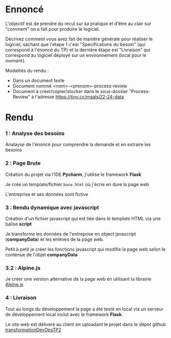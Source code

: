 # Ennoncé

L'objectif est de prendre du recul sur sa pratique et d'être au clair sur "comment" on a fait pour produire le logiciel.

Décrivez comment vous avez fait de manière générale pour réaliser le logiciel,
sachant que l'étape 1 c'est "Spécifications du besoin" (qui correspond à l'énoncé du TP)
et la dernière étape est "Livraison" qui correspond au logiciel déployé sur un environnement (local pour le moment).

Modalités du rendu :

* Dans un document texte
* Document nommé \<nom>-\<prenom>-process-review
* Document à créer/copier/stocker dans le sous-dossier "Process-Review" à l'adresse https://tiny.cc/maalsi22-24-data

# Rendu

### 1 : Analyse des besoins

Analayse de l'énoncé pour comprendre la demande et en extraire les besoins

### 2 : Page Brute

Création du projet via l'IDE **Pycharm**, j'utilise le framework **Flask**

Je crée un template/fichier `base.html` où j'écrie en dure la page web

L'entreprise et ses données sont fictive

### 3 : Rendu dynamique avec javascript

Création d'un fichier javascript qui est liée dans le template HTML via une balise **script**

Je transforme les données de l'entreprise en object javascript (**companyData**) et les enlèves de la page web.

Petit à petit je créer les fonctions javascript qui modifie la page web selon le contenue de l'objet **companyData**

### 3.2 : Alpine.js

Je créer une version alternative de la page web en utilisant la librairie [Alpine.js](https://alpinejs.dev/)

### 4 : Livraison

Tout au longs du développement la page a été testé en local via un serveur de développement local inclut avec le framework **Flask**.

Le site web est déliveré au client en uploadant le projet dans le dépot github [transformationDevOpsTP2](https://github.com/agaring/transformationDevOpsTP2)